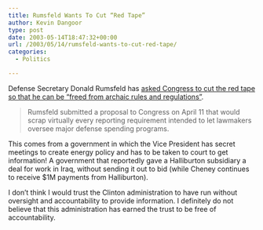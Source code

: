 ```yaml
---
title: Rumsfeld Wants To Cut “Red Tape”
author: Kevin Dangoor
type: post
date: 2003-05-14T18:47:32+00:00
url: /2003/05/14/rumsfeld-wants-to-cut-red-tape/
categories:
  - Politics

---
```

Defense Secretary Donald Rumsfeld has [asked Congress to cut the red tape so that he can be &#8220;freed from archaic rules and regulations&#8221;][1].

> Rumsfeld submitted a proposal to Congress on April 11 that would scrap virtually every reporting requirement intended to let lawmakers oversee major defense spending programs. 

This comes from a government in which the Vice President has secret meetings to create energy policy and has to be taken to court to get information! A government that reportedly gave a Halliburton subsidiary a deal for work in Iraq, without sending it out to bid (while Cheney continues to receive $1M payments from Halliburton).
  
I don&#8217;t think I would trust the Clinton administration to have run without oversight and accountability to provide information. I definitely do not believe that this administration has earned the trust to be free of accountability.

 [1]: http://story.news.yahoo.com/news?tmpl=story&cid=584&ncid=584&e=1&u=/nm/20030514/pl_nm/congress_defense_dc "Yahoo! News - Rumsfeld Asks Congress to Cut Red Tape"